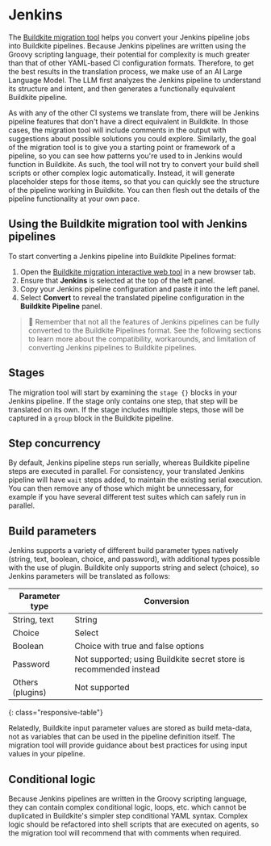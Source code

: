 # Jenkins

The [Buildkite migration tool](/docs/pipelines/migration/tool) helps you convert your Jenkins pipeline jobs into Buildkite pipelines. Because Jenkins pipelines are written using the Groovy scripting language, their potential for complexity is much greater than that of other YAML-based CI configuration formats. Therefore, to get the best results in the translation process, we make use of an AI Large Language Model. The LLM first analyzes the Jenkins pipeline to understand its structure and intent, and then generates a functionally equivalent Buildkite pipeline.

As with any of the other CI systems we translate from, there will be Jenkins pipeline features that don't have a direct equivalent in Buildkite. In those cases, the migration tool will include comments in the output with suggestions about possible solutions you could explore. Similarly, the goal of the migration tool is to give you a starting point or framework of a pipeline, so you can see how patterns you're used to in Jenkins would function in Buildkite. As such, the tool will not try to convert your build shell scripts or other complex logic automatically. Instead, it will generate placeholder steps for those items, so that you can quickly see the structure of the pipeline working in Buildkite. You can then flesh out the details of the pipeline functionality at your own pace.

## Using the Buildkite migration tool with Jenkins pipelines

To start converting a Jenkins pipeline into Buildkite Pipelines format:

1. Open the [Buildkite migration interactive web tool](https://buildkite.com/resources/migrate/) in a new browser tab.
1. Ensure that **Jenkins** is selected at the top of the left panel.
1. Copy your Jenkins pipeline configuration and paste it into the left panel.
1. Select **Convert** to reveal the translated pipeline configuration in the **Buildkite Pipeline** panel.

> 📘
> Remember that not all the features of Jenkins pipelines can be fully converted to the Buildkite Pipelines format. See the following sections to learn more about the compatibility, workarounds, and limitation of converting Jenkins pipelines to Buildkite pipelines.

## Stages

The migration tool will start by examining the `stage {}` blocks in your Jenkins pipeline. If the stage only contains one step, that step will be translated on its own. If the stage includes multiple steps, those will be captured in a `group` block in the Buildkite pipeline.

## Step concurrency

By default, Jenkins pipeline steps run serially, whereas Buildkite pipeline steps are executed in parallel. For consistency, your translated Jenkins pipeline will have `wait` steps added, to maintain the existing serial execution. You can then remove any of those which might be unnecessary, for example if you have several different test suites which can safely run in parallel.

## Build parameters

Jenkins supports a variety of different build parameter types natively (string, text, boolean, choice, and password), with additional types possible with the use of plugin. Buildkite only supports string and select (choice), so Jenkins parameters will be translated as follows:

| Parameter type | Conversion |
| --- | ---------- |
| String, text | String |
| Choice | Select |
| Boolean | Choice with true and false options |
| Password | Not supported; using Buildkite secret store is recommended instead |
| Others (plugins) | Not supported |
{: class="responsive-table"}

Relatedly, Buildkite input parameter values are stored as build meta-data, not as variables that can be used in the pipeline definition itself. The migration tool will provide guidance about best practices for using input values in your pipeline.

## Conditional logic

Because Jenkins pipelines are written in the Groovy scripting language, they can contain complex conditional logic, loops, etc. which cannot be duplicated in Buildkite's simpler step conditional YAML syntax. Complex logic should be refactored into shell scripts that are executed on agents, so the migration tool will recommend that with comments when required.

